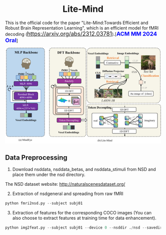 # <center>Lite-Mind</center>

This is the official code for the paper "Lite-Mind:Towards Efficient and Robust Brain Representation Learning", which is an efficient model for fMRI decoding (<font color='blue' size=4>https://arxiv.org/abs/2312.03781</font>).[<font color='blue' size=4>**ACM MM 2024 Oral**</font>]


![model](assets/model.png)

## Data Preprocessing
1. Download nsddata, nsddata_betas, and nsddata_stimuli from NSD and place them under the nsd directory. 

The NSD dataset website: http://naturalscenesdataset.org/

2. Extraction of nsdgeneral and spreading from raw fMRI
```python
python fmri2nsd.py --subject subj01
```

3. Extraction of features for the corresponding COCO images (You can also choose to extract features at training time for data enhancement).
```python
python img2feat.py --subject subj01 --device 0 --nsddir ./nsd --savedir <your image feature save path>
```